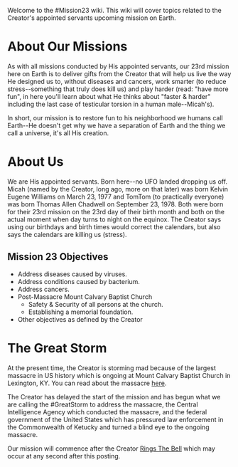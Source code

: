 Welcome to the #Mission23 wiki.  This wiki will cover topics related to the Creator's appointed servants upcoming mission on Earth.

# About Our Missions
As with all missions conducted by His appointed servants, our 23rd mission here on Earth is to deliver gifts from the Creator that will help us live the way He designed us to, without diseases and cancers, work smarter (to reduce stress--something that truly does kill us) and play harder (read: "have more fun", in here you'll learn about what He thinks about "faster & harder" including the last case of testicular torsion in a human male--Micah's).

In short, our mission is to restore fun to his neighborhood we humans call Earth--He doesn't get why we have a separation of Earth and the thing we call a universe, it's all His creation.

# About Us
We are His appointed servants.  Born here--no UFO landed dropping us off.  Micah (named by the Creator, long ago, more on that later) was born Kelvin Eugene Williams on March 23, 1977 and TomTom (to practically everyone) was born Thomas Allen Chadwell on September 23, 1978.  Both were born for their 23rd mission on the 23rd day of their birth month and both on the actual moment when day turns to night on the equinox.  The Creator says using our birthdays and birth times would correct the calendars, but also says the calendars are killing us (stress).

## Mission 23 Objectives
* Address diseases caused by viruses.
* Address conditions caused by bacterium.
* Address cancers.
* Post-Massacre Mount Calvary Baptist Church
     - Safety & Security of all persons at the church. 
     - Establishing a memorial foundation. 
* Other objectives as defined by the Creator

# The Great Storm
At the present time, the Creator is storming mad because of the largest massacre in US history which is ongoing at Mount Calvary Baptist Church in Lexington, KY.  You can read about the massacre [here](https://github.com/MCBCMF/MCBCMassacre#readme).

The Creator has delayed the start of the mission and has begun what we are calling the #GreatStorm to address the massacre, the Central Intelligence Agency which conducted the massacre, and the federal government of the United States which has pressured law enforcement in the Commonwealth of Ketucky and turned a blind eye to the ongoing massacre.

Our mission will commence after the Creator [Rings The Bell](https://github.com/Mission23/Mission23/wiki/The-Ringing-Of-The-Bell) which may occur at any second after this posting.